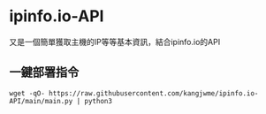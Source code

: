 # ipinfo.io-API
又是一個簡單獲取主機的IP等等基本資訊，結合ipinfo.io的API

## 一鍵部署指令

```
wget -qO- https://raw.githubusercontent.com/kangjwme/ipinfo.io-API/main/main.py | python3
```
